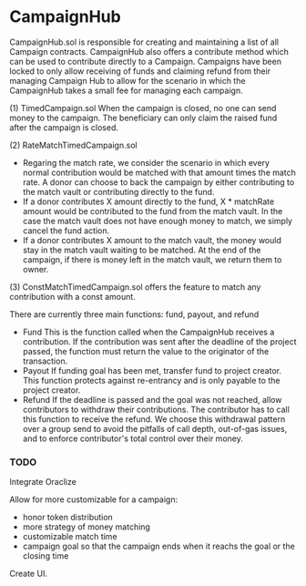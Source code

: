# CampaignHub

CampaignHub.sol is responsible for creating and maintaining a list of all Campaign contracts. CampaignHub also offers a contribute method which can be used to contribute directly to a Campaign. Campaigns have been locked to only allow receiving of funds and claiming refund from their managing Campaign Hub to allow for the scenario in which the CampaignHub takes a small fee for managing each campaign.

(1) TimedCampaign.sol  When the campaign is closed, no one can send money to the campaign. The beneficiary can only claim the raised fund after the campaign is closed. 

(2) RateMatchTimedCampaign.sol 
- Regaring the match rate, we consider the scenario in which every normal contribution would be matched with that amount times the match rate.  A donor can choose to back the campaign by either contributing to the match vault or contributing directly to the fund.
- If a donor contributes X amount directly to the fund, X * matchRate amount would be contributed to the fund from the match vault. In the case the match vault does not have enough money to match, we simply cancel the fund action. 
- If a donor contributes X amount to the match vault, the money would stay in the match vault waiting to be matched. At the end of the campaign, if there is money left in the match vault, we return them to owner.

(3) ConstMatchTimedCampaign.sol offers the feature to match any contribution with a const amount.  

There are currently three main functions: fund, payout, and refund
- Fund This is the function called when the CampaignHub receives a contribution. If the contribution was sent after the deadline of the project passed, the function must return the value to the originator of the transaction. 
- Payout If funding goal has been met, transfer fund to project creator. This function protects against re-entrancy and is only payable to the project creator.
- Refund If the deadline is passed and the goal was not reached, allow contributors to withdraw their contributions. The contributor has to call this function to receive the refund. We choose this withdrawal pattern over a group send to avoid the pitfalls of call depth, out-of-gas issues, and to enforce contributor's total control over their money. 

### TODO

Integrate Oraclize

Allow for more customizable for a campaign:
- honor token distribution
- more strategy of money matching
- customizable match time
- campaign goal so that the campaign ends when it reachs the goal or the closing time

Create UI.
